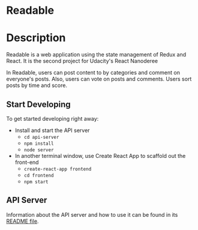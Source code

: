 # Readable

# Description

Readable is a web application using the state management of Redux and React.
It is the second project for Udacity's React Nanoderee

In Readable, users can post content to by categories and comment on everyone's posts. Also, users can vote on posts and comments. 
Users sort posts by time and score.


## Start Developing

To get started developing right away:

* Install and start the API server
    - `cd api-server`
    - `npm install`
    - `node server`
* In another terminal window, use Create React App to scaffold out the front-end
    - `create-react-app frontend`
    - `cd frontend`
    - `npm start`

## API Server

Information about the API server and how to use it can be found in its [README file](api-server/README.md).
